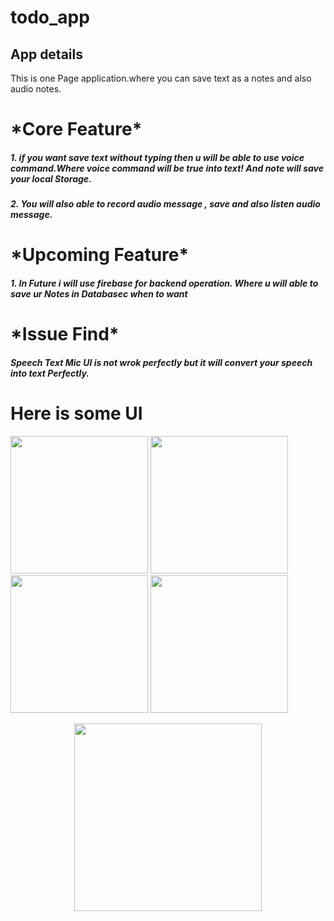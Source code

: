 # todo_app

<h2> App details </h2>
This is one Page application.where you can save text as a notes and also audio notes.
<h1> *Core Feature* </h1>
<h5>1. if you want save text without typing then u will be able to use voice command.Where voice command will be true into text! And note will save your local Storage.</h5>
<h5>2. You will also able to record audio message , save and also listen audio message.</h5>

<h1> *Upcoming Feature* </h1>
<h5>1. In Future i will use firebase for backend operation. Where u will able to save ur Notes in Databasec when to want</h5>


<h1> *Issue Find* </h1>
<h5> Speech Text Mic UI is not wrok perfectly but it will convert your speech into text Perfectly. </h5>

<h1> Here is some UI  </h1>
<p  align="left">
  <img src="https://user-images.githubusercontent.com/73518920/134820681-b733e851-7c0e-4551-80a3-1676482edf44.jpg" width="220"/>
  <img src="https://user-images.githubusercontent.com/73518920/134820687-a3372c85-69fe-4868-a01e-6318e9be32e4.jpg" width="220" />
  <img src="https://user-images.githubusercontent.com/73518920/134820690-63414fe1-b108-4ba7-9552-41c2d57f7e1e.jpg" width="220" />
  <img src="https://user-images.githubusercontent.com/73518920/134821412-0401f4d0-70b2-4266-89f3-d2a0ea2ad3f1.jpg" width="220" />
</p>

<p  align="center">
  <img src="https://user-images.githubusercontent.com/73518920/134821361-9a9c2224-86e4-41bc-adfe-316974fb2f8f.gif" width="300"/>
  
</p>
